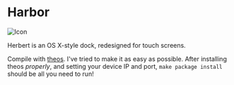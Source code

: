 # Harbor

![Icon](https://raw.githubusercontent.com/n9y25ah7/Herbert/master/readme_resources/icon.png "Herbert")



Herbert is an OS X-style dock, redesigned for touch screens.

Compile with [theos](https://github.com/dhowett/theos). I've tried to make it as easy as possible. After installing theos *properly*, and setting your device IP and port, `make package install` should be all you need to run!
